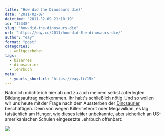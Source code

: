 ```yaml
---
title: "How did the Dinosaurs die?"
date: "2011-02-09"
datetime: "2011-02-09 21:10:19"
id: "15348"
slug: "how-did-the-dinosaurs-die"
url: "https://eay.cc/2011/how-did-the-dinosaurs-die/"
author: "eay"
format: "post"
categories:
  - weltgeschehen
tags:
  - bizarres
  - dinosaurier
  - lehrbuch
meta:
  - yourls_shorturl: "https://eay.li/15k"
---
```


Natürlich möchte ich hier ab und zu auch meinem selbst auferlegten Bildungsauftrag nachkommen. Ihr habt's schließlich nötig. Und so wollen wir uns heute mit der Frage nach dem Aussterben der [Dinosaurier](//eay.cc/tag/dinosaurier/) beschäftigen. Denn von wegen Killermeteorit oder Megavulkan, es lag tatsächlich am Hunger, wie dieses leider unbekannte, aber sicherlich an US-amerikanischen Schulen eingesetzte Lehrbuch offenbart:

![](https://eay.cc/uploads/2011/howdidthedinosaursdie.jpg)
